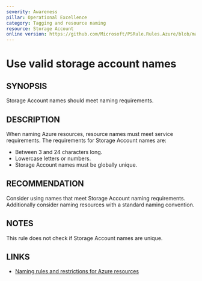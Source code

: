 ```yaml
---
severity: Awareness
pillar: Operational Excellence
category: Tagging and resource naming
resource: Storage Account
online version: https://github.com/Microsoft/PSRule.Rules.Azure/blob/main/docs/rules/en/Azure.Storage.Name.md
---
```


# Use valid storage account names

## SYNOPSIS

Storage Account names should meet naming requirements.

## DESCRIPTION

When naming Azure resources, resource names must meet service requirements.
The requirements for Storage Account names are:

- Between 3 and 24 characters long.
- Lowercase letters or numbers.
- Storage Account names must be globally unique.

## RECOMMENDATION

Consider using names that meet Storage Account naming requirements.
Additionally consider naming resources with a standard naming convention.

## NOTES

This rule does not check if Storage Account names are unique.

## LINKS

- [Naming rules and restrictions for Azure resources](https://docs.microsoft.com/azure/azure-resource-manager/management/resource-name-rules)
